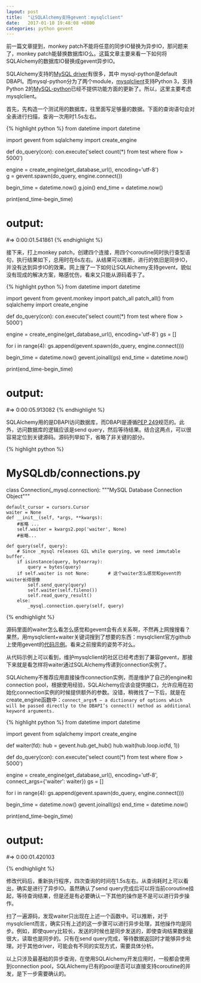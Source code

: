 ```yaml
---
layout: post
title:  "让SQLAlchemy支持gevent：mysqlclient"
date:   2017-01-10 19:48:08 +0800
categories: python gevent
---
```


前一篇文章提到，monkey patch不能将任意的同步IO替换为异步IO，那问题来了，monkey patch能替换数据库IO么。这篇文章主要来看一下如何将SQLAlchemy的数据库IO替换成gevent异步IO。

SQLAlchemy支持的[MySQL driver][driver-list]有很多，其中 mysql-python是default DBAPI。而mysql-python分为了两个module，[mysqlclient][mysqlclient]支持Python 3，支持Python 2的[MySQL-python][MySQL-python]已经不提供功能方面的更新了。所以，这里主要考虑mysqlclient。

首先，先构造一个测试用的数据库，往里面写足够量的数据。下面的查询语句会对全表进行扫描，查询一次用时1.5s左右。

{% highlight python %}
from datetime import datetime

import gevent
from sqlalchemy import create_engine

def do_query(con):
    con.execute('select count(*) from test where flow > 5000')

engine = create_engine(get_database_url(), encoding='utf-8')    
g = gevent.spawn(do_query, engine.connect())

begin_time = datetime.now()
g.join()
end_time = datetime.now()

print(end_time-begin_time)

# output:
#=> 0:00:01.541861
{% endhighlight %}

接下来，打上monkey patch，创建四个连接，用四个coroutine同时执行查型语句，执行结果如下，总用时在6s左右。从结果可以推断，进行的依旧是同步IO，并没有达到异步IO的效果。网上搜了一下如何让SQLAlchemy支持gevent，貌似没有现成的解决方案，略感忧伤，看来又只能从源码着手了。

{% highlight python %}
from datetime import datetime

import gevent
from gevent.monkey import patch_all
patch_all()
from sqlalchemy import create_engine

def do_query(con):
    con.execute('select count(*) from test where flow > 5000')

engine = create_engine(get_database_url(), encoding='utf-8')
gs = []

for i in range(4):
    gs.append(gevent.spawn(do_query, engine.connect()))

begin_time = datetime.now()
gevent.joinall(gs)
end_time = datetime.now()

print(end_time-begin_time)

# output:
#=> 0:00:05.913082
{% endhighlight %}

SQLAlchemy用的是DBAPI访问数据库，而DBAPI是遵循[PEP 249][pep249]规范的。此外，访问数据库的逻辑应该是send query，然后等待结果。结合这两点，可以很容易定位到关键源码。源码列举如下，省略了非关键的部分。

{% highlight python %}
# MySQLdb/connections.py

class Connection(_mysql.connection):
    """MySQL Database Connection Object"""

    default_cursor = cursors.Cursor
    waiter = None
    def __init__(self, *args, **kwargs):
        #省略 ... 
        self.waiter = kwargs2.pop('waiter', None)
        #省略...
    
    def query(self, query):
        # Since _mysql releases GIL while querying, we need immutable buffer.
        if isinstance(query, bytearray):
            query = bytes(query)
        if self.waiter is not None:       # 这个waiter怎么感觉和gevent的waiter长得很像
            self.send_query(query)
            self.waiter(self.fileno())
            self.read_query_result()
        else:
            _mysql.connection.query(self, query)

{% endhighlight %}

源码里面的waiter怎么看怎么感觉和gevent会有点关系啊，不然再上网搜搜看？果然，用mysqlclient+waiter关键词搜到了想要的东西：mysqlclient官方github上使用gevent的[代码示例][waiter-sample]。看来之前搜索的姿势不对么。

从代码示例上可以看到，维护mysqlclient的社区已经考虑到了兼容gevent，那接下来就是看怎样将waiter通过SQLAlchemy传递到connection实例了。

SQLAlchemy不推荐应用直接操作connection实例，而是维护了自己的engine和connection pool，根据使用经验，SQLAlchemy应该会提供接口，允许应用在初始化connection实例的时候提供额外的参数。没错，稍微找了一下后，就是在create_engine函数中：`connect_args¶ – a dictionary of options which will be passed directly to the DBAPI’s connect() method as additional keyword arguments. `

{% highlight python %}
from datetime import datetime

import gevent
from sqlalchemy import create_engine

def waiter(fd):
    hub = gevent.hub.get_hub()
    hub.wait(hub.loop.io(fd, 1))

def do_query(con):
    con.execute('select count(*) from test where flow > 5000')

engine = create_engine(get_database_url(), encoding='utf-8',
                       connect_args={'waiter': waiter})
gs = []

for i in range(4):
    gs.append(gevent.spawn(do_query, engine.connect()))

begin_time = datetime.now()
gevent.joinall(gs)
end_time = datetime.now()

print(end_time-begin_time)

# output:
#=> 0:00:01.420103

{% endhighlight %}

修改代码后，重新执行程序，四次查询的时间在1.5s左右。从查询耗时上可以看出，确实是进行了异步IO。虽然确认了send query完成后可以将当前coroutine挂起，等待查询结果，但是还是有必要确认一下其他的操作是不是可以进行异步操作。

扫了一遍源码，发现waiter只出现在上述一个函数中。可以推断，对于mysqlclient而言，确实只有上述的这一步骤可以进行异步处理，其他操作均是同步。例如，即使query比较长，发送的时候也是同步发送的，即使查询结果数据量很大，读取也是同步的。只有在send query完成，等待数据返回时才能够异步处理。对于其他driver，可能会有不同的实现方式，需要具体分析。

以上只涉及最基础的异步查询，在使用SQLAlchemy开发应用时，一般都会使用到connection pool，SQLAlchemy已有的pool是否可以直接支持coroutine的并发，是下一步需要确认的。





[driver-list]: http://docs.sqlalchemy.org/en/latest/dialects/mysql.html
[mysqlclient]: https://mysqlclient.readthedocs.io/en/latest/
[MySQL-python]:https://pypi.python.org/pypi/MySQL-python/1.2.5
[pep249]:https://www.python.org/dev/peps/pep-0249/
[waiter-sample]: https://github.com/PyMySQL/mysqlclient-python/blob/master/samples/waiter_gevent.py
